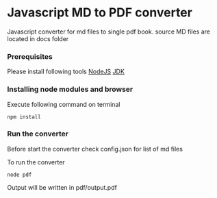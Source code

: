 # Javascript MD to PDF converter

Javascript converter for md files to single pdf book. 
source MD files are located in docs folder

### Prerequisites

Please install following tools
[NodeJS](https://nodejs.org/en/)
[JDK](https://www.oracle.com/java/technologies/javase-jdk13-downloads.html)

### Installing node modules and browser

Execute following command on terminal

```
npm install
```

### Run the converter

Before start the converter check config.json for list of md files

To run the converter

```
node pdf
```

Output will be written in pdf/output.pdf

